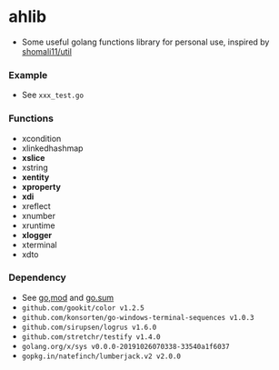 # ahlib

+ Some useful golang functions library for personal use, inspired by [shomali11/util](https://github.com/shomali11/util)

### Example

+ See `xxx_test.go`

### Functions

+ xcondition
+ xlinkedhashmap
+ **xslice**
+ xstring
+ **xentity**
+ **xproperty**
+ **xdi**
+ xreflect
+ xnumber
+ xruntime
+ **xlogger**
+ xterminal
+ xdto

### Dependency

+ See [go,mod](./go.mod) and [go.sum](./go.sum)
+ `github.com/gookit/color v1.2.5`
+ `github.com/konsorten/go-windows-terminal-sequences v1.0.3`
+ `github.com/sirupsen/logrus v1.6.0`
+ `github.com/stretchr/testify v1.4.0`
+ `golang.org/x/sys v0.0.0-20191026070338-33540a1f6037`
+ `gopkg.in/natefinch/lumberjack.v2 v2.0.0`
